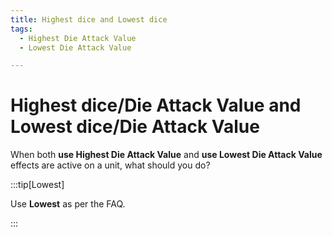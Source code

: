 ```yaml
---
title: Highest dice and Lowest dice
tags:
  - Highest Die Attack Value
  - Lowest Die Attack Value

---
```


# Highest dice/Die Attack Value and Lowest dice/Die Attack Value

When both **use Highest Die Attack Value** and **use Lowest Die Attack Value** effects are active on a unit, what should you do?

:::tip[Lowest]

Use **Lowest** as per the FAQ.

:::


